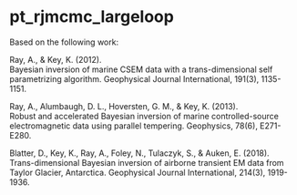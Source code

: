 # pt_rjmcmc_largeloop
Based on the following work:  

Ray, A., & Key, K. (2012).   
Bayesian inversion of marine CSEM data with a trans-dimensional self  
parametrizing algorithm. Geophysical Journal International, 191(3), 1135-1151.

Ray, A., Alumbaugh, D. L., Hoversten, G. M., & Key, K. (2013).  
Robust and accelerated Bayesian inversion of marine controlled-source  
electromagnetic data using parallel tempering. Geophysics, 78(6), E271-E280.

Blatter, D., Key, K., Ray, A., Foley, N., Tulaczyk, S., & Auken, E. (2018).  
Trans-dimensional Bayesian inversion of airborne transient EM data from  
Taylor Glacier, Antarctica. Geophysical Journal International, 214(3), 1919-1936.
